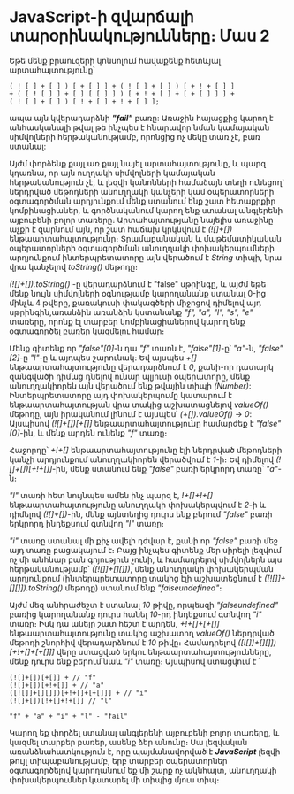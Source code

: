 # JavaScript-ի զվարճալի տարօրինակությունները։ Մաս 2

Եթե մենք բրաուզերի կոնսոլում հավաքենք հետևյալ արտահայտությունը՝

```
( ! [ ] + [ ] ) [ + [ ] ] + ( ! [ ] + [ ] ) [ + ! + [ ] ]
+ ( [ ! [ ] ] + [ ] [ [ ] ] ) [ + ! + [ ] + [ + [ ] ] ] +
( ! [ ] + [ ] ) [ ! + [ ] + ! + [ ] ];
```

ապա այն կվերադարձնի **_"fail"_** բառը: Առաջին հայացքից կարող է անհասկանալի թվալ թե ինչպես է հնարավոր նման կամայական սիմվոլների հերթականությամբ, որոնցից ոչ մեկը տառ չէ, բառ ստանալ:

Այժմ փորձենք քայլ առ քայլ նայել արտահայտությունը, և պարզ կդառնա, որ այն ուղղակի սիմվոլների կամայական հերթականություն չէ, և լեզվի կանոնների համաձայն տեղի ունեցող` ներդրված մեթոդների անուղղակի կանչերի կամ օպերատորների օգտագործման արդյունքում մենք ստանում ենք շատ հետաքրքիր կոմբինացիաներ, և գործնականում կարող ենք ստանալ անգլերենի այբուբենի բոլոր տառերը։ Արտահայտությանը նայելիս առաջինը աչքի է զարնում այն, որ շատ հաճախ կրկնվում է _(![]+[])_ ենթաարտահայտությունը։ Տրամաբանական և մաթեմատիկական օպերատորների օգտագործման անուղղակի փոխակերպումների արդյունքում ինտերպրետատորը այն վերածում է _String_ տիպի, նրա վրա կանչելով _toString()_ մեթոդը։

_(![]+[])․toString()_ -ը վերադարձնում է "false" սթրինգը, և այժմ եթե մենք նույն սիմվոլների օգնությամբ կարողանանք ստանալ 0-ից մինչև 4 թվերը, քառակուսի փակագծերի միջոցով դիմելով այդ սթրինգին,առանձին առանձին կստանանք _"f", "a", "l", "s", "e"_ տառերը, որոնք էլ տարբեր կոմբինացիաներով կարող ենք օգտագործել բառեր կազմելու համար։

Մենք գիտենք որ _"false"[0]_-ն դա _"f"_ տառն է, _"false"[1]_-ը՝ _"a"_-ն, _"false"[2]_-ը _"l"_-ը և այդպես շարունակ։ Եվ այսպես _+[]_ ենթաարտահայտությունը վերադարձնում է _0_, քանի-որ դատարկ զանգվածի դիմաց դնելով ունար պլյուսի օպերատորը, մենք անուղղակիորեն այն վերածում ենք թվային տիպի _(Number)_: Ինտերպրետատորը այդ փոխակերպումը կատարում է ենթաարտահայտության վրա տակից աշխատացնելով _valueOf()_ մեթոդը, այն իրականում լինում է այսպես՝ _(+[]).valueOf()_ -> _0_: Այսպիսով _(![]+[])[+[]]_ ենթաարտահայտությունը համարժեք է _"false"[0]_-ին, և մենք արդեն ունենք _"f"_ տառը։

Հաջորդը՝ _+!+[]_ ենթաարտահայտությունը էլի ներդրված մեթոդների կանչի արդյունքում անուղղակիորեն վերածվում է _1_-ի։ Եվ դիմելով _(![]+[])[+!+[]]_-ին, մենք ստանում ենք _"false"_ բառի երկրորդ տառը՝ _"a"_-ն։

_"l"_ տառի հետ նույնպես ամեն ինչ պարզ է, _!+[]+!+[]_ ենթաարտահայտությունը անուղղակի փոխակերպվում է _2_-ի և դիմելով _(![]+[])_-ին, մենք այնտեղից դուրս ենք բերում _"false"_ բառի երկրորդ ինդեքսում գտնվող _"l"_ տառը։

_"i"_ տառը ստանալ մի քիչ ավելի դժվար է, քանի որ _"false"_ բառի մեջ այդ տառը բացակայում է։ Բայց ինչպես գիտենք մեր սիրելի լեզվում ոչ մի անհնար բան գոյություն չունի, և համադրելով սիմվոլներն այս հերթականությամբ՝ _([![]]+[][]])_, մենք անուղղակի փոխակերպման արդյունքում (ինտերպրետատորը տակից էլի աշխատեցնում է _([![]]+[][]]).toString()_ մեթոդը) ստանում ենք _"falseundefined"_։

Այժմ մեզ անհրաժեշտ է ստանալ _10_ թիվը, որպեսզի _"falseundefined"_ բառից կարողանանք դուրս հանել _10_-րդ ինդեքսում գտնվող _"i"_ տառը։ Իսկ դա անելը շատ հեշտ է արդեն, _+!+[]+[+[]]_ ենթաարտահայտությունը տակից աշխատող _valueOf()_ ներդրված մեթոդի շնորհիվ վերադարձնում է _10_ թիվը։ Համադրելով _([![]]+[][]])[+!+[]+[+[]]]_ վերը ստացված երկու ենթաարտահայտությունները, մենք դուրս ենք բերում նաև _"i"_ տառը։ Այսպիսով ստացվում է ՝

```
(![]+[])[+[]] + // "f"
(![]+[])[+!+[]] + // "a"
([![]]+[][]])[+!+[]+[+[]]] + // "i"
(![]+[])[!+[]+!+[]] // "l"

"f" + "a" + "i" + "l" - "fail"
```

Կարող եք փորձել ստանալ անգլերենի այբուբենի բոլոր տառերը, և կազմել տարբեր բառեր, ասենք ձեր անունը։ Սա լեզվական առանձնահատկություն է, որը պայմանավորված է **_JavaScript_** լեզվի թույլ տիպաբանությամբ, երբ տարբեր օպերատորներ օգտագործելով կարողանում եք մի շարք ոչ ակնհայտ, անուղղակի փոխակերպումներ կատարել մի տիպից մյուս տիպ։
